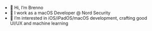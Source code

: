 - 👋 Hi, I’m Brenno
- 💼 I work as a macOS Developer @ Nord Security
- 👀 I’m interested in iOS/iPadOS/macOS development, crafting good UI/UX and machine learning

<!---
breferrari/breferrari is a ✨ special ✨ repository because its `README.md` (this file) appears on your GitHub profile.
You can click the Preview link to take a look at your changes.
--->
